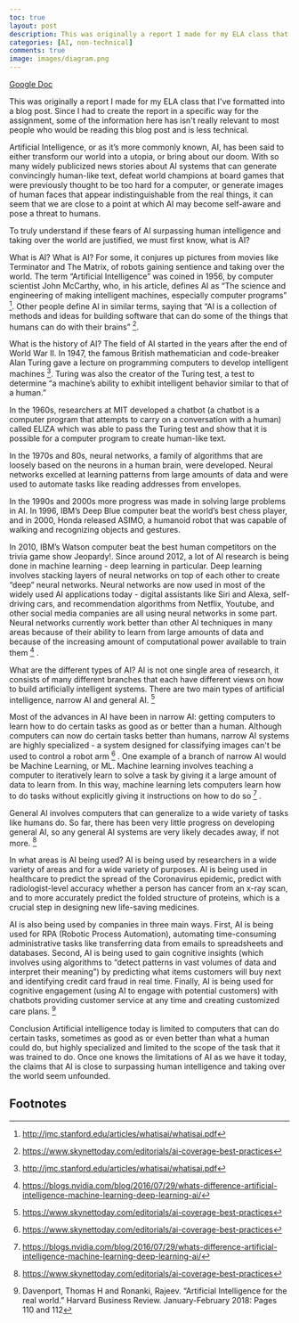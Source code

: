 ```yaml
---
toc: true
layout: post
description: This was originally a report I made for my ELA class that I've formatted into a blog post
categories: [AI, non-technical]
comments: true
image: images/diagram.png
---
```


[Google Doc](https://docs.google.com/document/d/1SUHN3l1kMzJmbtS27P5kOpOqUdWHyJgkykuOWOsf-9g/edit?usp=sharing)

This was originally a report I made for my ELA class that I've formatted into a blog post.
Since I had to create the report in a specific way for the assignment, some of the information here has isn't really relevant to most people who would be reading this blog post and is less technical.

Artificial Intelligence, or as it’s more commonly known, AI, has been said to either transform our world into a utopia, or bring about our doom. With so many widely publicized news stories about AI systems that can generate convincingly human-like text, defeat world champions at board games that were previously thought to be too hard for a computer, or generate images of human faces that appear indistinguishable from the real things, it can seem that we are close to a point at which AI may become self-aware and pose a threat to humans.

To truly understand if these fears of AI surpassing human intelligence and taking over the world are justified, we must first know, what is AI?

What is AI?
What is AI? For some, it conjures up pictures from movies like Terminator and The Matrix, of robots gaining sentience and taking over the world. The term “Artificial Intelligence” was coined in 1956, by computer scientist John McCarthy, who, in his article, defines AI as “The science and engineering of making intelligent machines, especially computer programs” [^1]. Other people define AI in similar terms, saying that “AI is a collection of methods and ideas for building software that can do some of the things that humans can do with their brains” [^2].

What is the history of AI?
The field of AI started in the years after the end of World War II. In 1947, the famous British mathematician and code-breaker Alan Turing gave a lecture on programming computers to develop intelligent machines [^1]. Turing was also the creator of the Turing test, a test to determine “a machine’s ability to exhibit intelligent behavior similar to that of a human.”

In the 1960s, researchers at MIT developed a chatbot (a chatbot is a computer program that attempts to carry on a conversation with a human) called ELIZA which was able to pass the Turing test and show that it is possible for a computer program to create human-like text.

In the 1970s and 80s, neural networks, a family of algorithms that are loosely based on the neurons in a human brain, were developed. Neural networks excelled at learning patterns from large amounts of data and were used to automate tasks like reading addresses from envelopes.

In the 1990s and 2000s more progress was made in solving large problems in AI. In 1996, IBM’s Deep Blue computer beat the world’s best chess player, and in 2000, Honda released ASIMO, a humanoid robot that was capable of walking and recognizing objects and gestures.

In 2010, IBM’s Watson computer beat the best human competitors on the trivia game show Jeopardy!. Since around 2012, a lot of AI research is being done in machine learning - deep learning in particular. Deep learning involves stacking layers of neural networks on top of each other to create “deep” neural networks. Neural networks are now used in most of the widely used AI applications today - digital assistants like Siri and Alexa, self-driving cars, and recommendation algorithms from Netflix, Youtube, and other social media companies are all using neural networks in some part. Neural networks currently work better than other AI techniques in many areas because of their ability to learn from large amounts of data and because of the increasing amount of computational power available to train them [^3] .

What are the different types of AI?
AI is not one single area of research, it consists of many different branches that each have different views on how to build artificially intelligent systems. There are two main types of artificial intelligence, narrow AI and general AI. [^2]

Most of the advances in AI have been in narrow AI: getting computers to learn how to do certain tasks as good as or better than a human. Although computers can now do certain tasks better than humans, narrow AI systems are highly specialized - a system designed for classifying images can't be used to control a robot arm [^2] . One example of a branch of narrow AI would be Machine Learning, or ML. Machine learning involves teaching a computer to iteratively learn to solve a task by giving it a large amount of data to learn from. In this way, machine learning lets computers learn how to do tasks without explicitly giving it instructions on how to do so [^3] .

General AI involves computers that can generalize to a wide variety of tasks like humans do. So far, there has been very little progress on developing general AI, so any general AI systems are very likely decades away, if not more. [^2]

In what areas is AI being used?
AI is being used by researchers in a wide variety of areas and for a wide variety of purposes. AI is being used in healthcare to predict the spread of the Coronavirus epidemic, predict with radiologist-level accuracy whether a person has cancer from an x-ray scan, and to more accurately predict the folded structure of proteins, which is a crucial step in designing new life-saving medicines.

AI is also being used by companies in three main ways. First, AI is being used for RPA (Robotic Process Automation), automating time-consuming administrative tasks like transferring data from emails to spreadsheets and databases. Second, AI is being used to gain cognitive insights (which involves using algorithms to “detect patterns in vast volumes of data and interpret their meaning”) by predicting what items customers will buy next and identifying credit card fraud in real time. Finally, AI is being used for cognitive engagement (using AI to engage with potential customers) with chatbots providing customer service at any time and creating customized care plans. [^4]

Conclusion
Artificial intelligence today is limited to computers that can do certain tasks, sometimes as good as or even better than what a human could do, but highly specialized and limited to the scope of the task that it was trained to do. Once one knows the limitations of AI as we have it today, the claims that AI is close to surpassing human intelligence and taking over the world seem unfounded.

## Footnotes

[^1]: http://jmc.stanford.edu/articles/whatisai/whatisai.pdf

[^2]: https://www.skynettoday.com/editorials/ai-coverage-best-practices

[^3]: https://blogs.nvidia.com/blog/2016/07/29/whats-difference-artificial-intelligence-machine-learning-deep-learning-ai/

[^4]: Davenport, Thomas H and Ronanki, Rajeev. “Artificial Intelligence for the real world.” Harvard Business Review. January-February 2018: Pages 110 and 112


